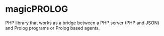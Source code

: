 # magicPROLOG
PHP library that works as a bridge between a PHP server (PHP and JSON) and Prolog programs or Prolog based agents.

